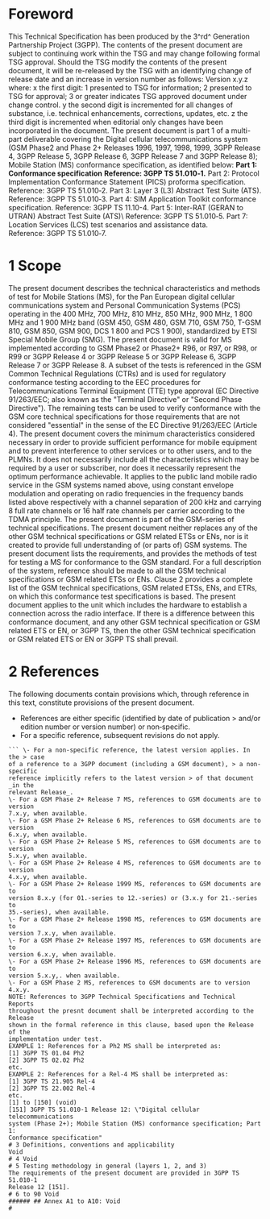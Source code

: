 # Foreword
This Technical Specification has been produced by the 3^rd^ Generation
Partnership Project (3GPP).
The contents of the present document are subject to continuing work within the
TSG and may change following formal TSG approval. Should the TSG modify the
contents of the present document, it will be re-released by the TSG with an
identifying change of release date and an increase in version number as
follows:
Version x.y.z
where:
x the first digit:
1 presented to TSG for information;
2 presented to TSG for approval;
3 or greater indicates TSG approved document under change control.
y the second digit is incremented for all changes of substance, i.e. technical
enhancements, corrections, updates, etc.
z the third digit is incremented when editorial only changes have been
incorporated in the document.
The present document is part 1 of a multi-part deliverable covering the
Digital cellular telecommunications system (GSM Phase2 and Phase 2+ Releases
1996, 1997, 1998, 1999, 3GPP Release 4, 3GPP Release 5, 3GPP Release 6, 3GPP
Release 7 and 3GPP Release 8); Mobile Station (MS) conformance specification,
as identified below:
**Part 1: Conformance specification**
**Reference: 3GPP TS 51.010‑1.**
Part 2: Protocol Implementation Conformance Statement (PICS) proforma
specification.
Reference: 3GPP TS 51.010‑2.
Part 3: Layer 3 (L3) Abstract Test Suite (ATS).
Reference: 3GPP TS 51.010‑3.
Part 4: SIM Application Toolkit conformance specification.
Reference: 3GPP TS 11.10-4.
Part 5: Inter-RAT (GERAN to UTRAN) Abstract Test Suite (ATS)\ Reference: 3GPP
TS 51.010‑5.
Part 7: Location Services (LCS) test scenarios and assistance data.\
Reference: 3GPP TS 51.010‑7.
# 1 Scope
The present document describes the technical characteristics and methods of
test for Mobile Stations (MS), for the Pan European digital cellular
communications system and Personal Communication Systems (PCS) operating in
the 400 MHz, 700 MHz, 810 MHz, 850 MHz, 900 MHz, 1 800 MHz and 1 900 MHz band
(GSM 450, GSM 480, GSM 710, GSM 750, T-GSM 810, GSM 850, GSM 900, DCS 1 800
and PCS 1 900), standardized by ETSI Special Mobile Group (SMG).
The present document is valid for MS implemented according to GSM Phase2 or
Phase2+ R96, or R97, or R98, or R99 or 3GPP Release 4 or 3GPP Release 5 or
3GPP Release 6, 3GPP Release 7 or 3GPP Release 8.
A subset of the tests is referenced in the GSM Common Technical Regulations
(CTRs) and is used for regulatory conformance testing according to the EEC
procedures for Telecommunications Terminal Equipment (TTE) type approval (EC
Directive 91/263/EEC; also known as the \"Terminal Directive\" or \"Second
Phase Directive\"). The remaining tests can be used to verify conformance with
the GSM core technical specifications for those requirements that are not
considered \"essential\" in the sense of the EC Directive 91/263/EEC (Article
4).
The present document covers the minimum characteristics considered necessary
in order to provide sufficient performance for mobile equipment and to prevent
interference to other services or to other users, and to the PLMNs.
It does not necessarily include all the characteristics which may be required
by a user or subscriber, nor does it necessarily represent the optimum
performance achievable.
It applies to the public land mobile radio service in the GSM systems named
above, using constant envelope modulation and operating on radio frequencies
in the frequency bands listed above respectively with a channel separation of
200 kHz and carrying 8 full rate channels or 16 half rate channels per carrier
according to the TDMA principle.
The present document is part of the GSM-series of technical specifications.
The present document neither replaces any of the other GSM technical
specifications or GSM related ETSs or ENs, nor is it created to provide full
understanding of (or parts of) GSM systems. The present document lists the
requirements, and provides the methods of test for testing a MS for
conformance to the GSM standard.
For a full description of the system, reference should be made to all the GSM
technical specifications or GSM related ETSs or ENs. Clause 2 provides a
complete list of the GSM technical specifications, GSM related ETSs, ENs, and
ETRs, on which this conformance test specifications is based.
The present document applies to the unit which includes the hardware to
establish a connection across the radio interface.
If there is a difference between this conformance document, and any other GSM
technical specification or GSM related ETS or EN, or 3GPP TS, then the other
GSM technical specification or GSM related ETS or EN or 3GPP TS shall prevail.
# 2 References
The following documents contain provisions which, through reference in this
text, constitute provisions of the present document.
  * References are either specific (identified by date of publication > and/or edition number or version number) or non‑specific.
  * For a specific reference, subsequent revisions do not apply.
```{=html}
``` \- For a non-specific reference, the latest version applies. In the > case
of a reference to a 3GPP document (including a GSM document), > a non-specific
reference implicitly refers to the latest version > of that document _in the
relevant Release_.
\- For a GSM Phase 2+ Release 7 MS, references to GSM documents are to version
7.x.y, when available.
\- For a GSM Phase 2+ Release 6 MS, references to GSM documents are to version
6.x.y, when available.
\- For a GSM Phase 2+ Release 5 MS, references to GSM documents are to version
5.x.y, when available.
\- For a GSM Phase 2+ Release 4 MS, references to GSM documents are to version
4.x.y, when available.
\- For a GSM Phase 2+ Release 1999 MS, references to GSM documents are to
version 8.x.y (for 01.-series to 12.-series) or (3.x.y for 21.-series to
35.-series), when available.
\- For a GSM Phase 2+ Release 1998 MS, references to GSM documents are to
version 7.x.y, when available.
\- For a GSM Phase 2+ Release 1997 MS, references to GSM documents are to
version 6.x.y, when available.
\- For a GSM Phase 2+ Release 1996 MS, references to GSM documents are to
version 5.x.y,. when available.
\- For a GSM Phase 2 MS, references to GSM documents are to version 4.x.y.
NOTE: References to 3GPP Technical Specifications and Technical Reports
throughout the presnt document shall be interpreted according to the Release
shown in the formal reference in this clause, based upon the Release of the
implementation under test.
EXAMPLE 1: References for a Ph2 MS shall be interpreted as:
[1] 3GPP TS 01.04 Ph2
[2] 3GPP TS 02.02 Ph2
etc.
EXAMPLE 2: References for a Rel-4 MS shall be interpreted as:
[1] 3GPP TS 21.905 Rel-4
[2] 3GPP TS 22.002 Rel-4
etc.
[1] to [150] (void)
[151] 3GPP TS 51.010-1 Release 12: \"Digital cellular telecommunications
system (Phase 2+); Mobile Station (MS) conformance specification; Part 1:
Conformance specification"
# 3 Definitions, conventions and applicability
Void
# 4 Void
# 5 Testing methodology in general (layers 1, 2, and 3)
The requirements of the present document are provided in 3GPP TS 51.010-1
Release 12 [151].
# 6 to 90 Void
###### ## Annex A1 to A10: Void
#